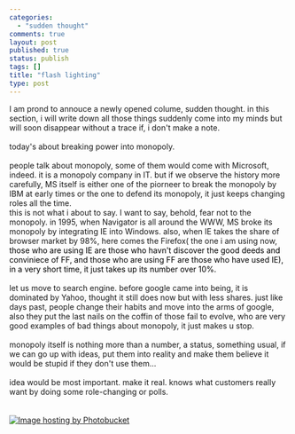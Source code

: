 ```yaml
--- 
categories: 
  - "sudden thought"
comments: true
layout: post
published: true
status: publish
tags: []
title: "flash lighting"
type: post
---
```

<div id="msgcns!3725CC0EE38B1F6!959" class="bvMsg">I am prond to annouce a newly opened colume, sudden thought. in this section, i will write down all those things suddenly come into my minds but will soon disappear without a trace if, i don't make a note.<br><br>today's about breaking power into monopoly.<br><br>people talk about monopoly, some of them would come with Microsoft, indeed. it is a monopoly company in IT. but if we observe the history more carefully, MS itself is either one of the piorneer to break the monopoly by IBM at early times or the one to defend its monopoly, it just keeps changing roles all the time.<br>this is not what i about to say. I want to say, behold, fear not to the monopoly. in 1995, when Navigator is all around the WWW, MS broke its monopoly by integrating IE into Windows. also, when IE takes the share of browser market by 98%, here comes the Firefox( the one i am using now, <span style="color:rgb(0,0,0);">those who are using IE are those who havn't discover the good deeds and conviniece of FF, and those who are using FF are those who have used IE), in a very short time, it just takes up its number over 10%.</span><br><br>let us move to search engine. before google came into being, it is dominated by Yahoo, thought it still does now but with less shares. just like days past, people change their habits and move into the arms of google, also they put the last nails on the coffin of those fail to evolve, who are very good examples of bad things about monopoly, it just makes u stop.<br><br>monopoly itself is nothing more than a number, a status, something usual, if we can go up with ideas, put them into reality and make them believe it would be stupid if they don't use them...<br><br>idea would be most important. make it real. knows what customers really want by doing some role-changing or polls.<br><br><br><a href="http://photobucket.com"><img src="http://i30.photobucket.com/albums/c330/pennyg/Flash-light_big.jpg" alt="Image hosting by Photobucket" border="0"></a>
</div>
